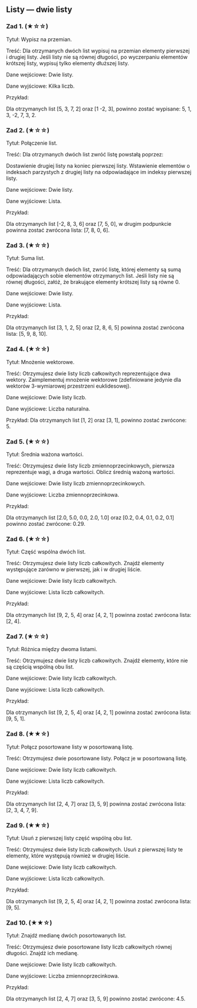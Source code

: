 ## Listy — dwie listy

### Zad 1. (★☆☆)

Tytuł: Wypisz na przemian.

Treść: Dla otrzymanych dwóch list wypisuj na przemian elementy pierwszej i drugiej listy. Jeśli listy nie są równej długości, po wyczerpaniu elementów krótszej listy, wypisuj tylko elementy dłuższej listy.

Dane wejściowe: Dwie listy.

Dane wyjściowe: Kilka liczb.

Przykład:

Dla otrzymanych list [5, 3, 7, 2] oraz [1 -2, 3], powinno zostać wypisane: 5, 1, 3, -2, 7, 3, 2.

### Zad 2. (★☆☆)

Tytuł: Połączenie list.

Treść: Dla otrzymanych dwóch list zwróć listę powstałą poprzez:

Dostawienie drugiej listy na koniec pierwszej listy.
Wstawienie elementów o indeksach parzystych z drugiej listy na odpowiadające im indeksy pierwszej listy.

Dane wejściowe: Dwie listy.

Dane wyjściowe: Lista.

Przykład:

Dla otrzymanych list [-2, 8, 3, 6] oraz [7, 5, 0], w drugim podpunkcie powinna zostać zwrócona lista: [7, 8, 0, 6].

### Zad 3. (★☆☆)

Tytuł: Suma list.

Treść: Dla otrzymanych dwóch list, zwróć listę, której elementy są sumą odpowiadających sobie elementów otrzymanych list. Jeśli listy nie są równej długości, załóż, że brakujące elementy krótszej listy są równe 0.

Dane wejściowe: Dwie listy.

Dane wyjściowe: Lista.

Przykład:

Dla otrzymanych list [3, 1, 2, 5] oraz [2, 8, 6, 5] powinna zostać zwrócona lista: [5, 9, 8, 10].

### Zad 4. (★☆☆)

Tytuł: Mnożenie wektorowe.	

Treść: Otrzymujesz dwie listy liczb całkowitych reprezentujące dwa wektory. Zaimplementuj mnożenie wektorowe (zdefiniowane jedynie dla wektorów 3-wymiarowej przestrzeni euklidesowej).

Dane wejściowe: Dwie listy liczb.

Dane wyjściowe: Liczba naturalna.

Przykład: Dla otrzymanych list [1, 2] oraz [3, 1], powinno zostać zwrócone: 5. 

### Zad 5. (★☆☆)

Tytuł: Średnia ważona wartości.

Treść: Otrzymujesz dwie listy liczb zmiennoprzecinkowych, pierwsza reprezentuje wagi, a druga wartości. Oblicz średnią ważoną wartości.

Dane wejściowe: Dwie listy liczb zmiennoprzecinkowych.

Dane wyjściowe: Liczba zmiennoprzecinkowa.

Przykład:

Dla otrzymanych list [2.0, 5.0, 0.0, 2.0, 1.0] oraz [0.2, 0.4, 0.1, 0.2, 0.1] powinno zostać zwrócone: 0.29. 

### Zad 6. (★☆☆)

Tytuł: Część wspólna dwóch list.

Treść: Otrzymujesz dwie listy liczb całkowitych. Znajdź elementy występujące zarówno w pierwszej, jak i w drugiej liście.

Dane wejściowe: Dwie listy liczb całkowitych.

Dane wyjściowe: Lista liczb całkowitych.

Przykład:

Dla otrzymanych list [9, 2, 5, 4] oraz [4, 2, 1] powinna zostać zwrócona lista: [2, 4].

### Zad 7. (★☆☆)

Tytuł: Różnica między dwoma listami.

Treść: Otrzymujesz dwie listy liczb całkowitych. Znajdź elementy, które nie są częścią wspólną obu list.

Dane wejściowe: Dwie listy liczb całkowitych.

Dane wyjściowe: Lista liczb całkowitych.

Przykład:

Dla otrzymanych list [9, 2, 5, 4] oraz [4, 2, 1] powinna zostać zwrócona lista: [9, 5, 1].

### Zad 8. (★★☆)

Tytuł: Połącz posortowane listy w posortowaną listę.

Treść: Otrzymujesz dwie posortowane listy. Połącz je w posortowaną listę.

Dane wejściowe: Dwie listy liczb całkowitych.

Dane wyjściowe: Lista liczb całkowitych.

Przykład:

Dla otrzymanych list [2, 4, 7] oraz [3, 5, 9] powinna zostać zwrócona lista: [2, 3, 4, 7, 9].

### Zad 9. (★★☆)

Tytuł: Usuń z pierwszej listy część wspólną obu list.

Treść: Otrzymujesz dwie listy liczb całkowitych. Usuń z pierwszej listy te elementy, które występują również w drugiej liście.

Dane wejściowe: Dwie listy liczb całkowitych.

Dane wyjściowe: Lista liczb całkowitych.

Przykład:

Dla otrzymanych list [9, 2, 5, 4] oraz [4, 2, 1] powinna zostać zwrócona lista: [9, 5].


### Zad 10. (★★☆)

Tytuł: Znajdź medianę dwóch posortowanych list.

Treść: Otrzymujesz dwie posortowane listy liczb całkowitych równej długości. Znajdź ich medianę.

Dane wejściowe: Dwie listy liczb całkowitych.

Dane wyjściowe: Liczba zmiennoprzecinkowa.

Przykład:

Dla otrzymanych list [2, 4, 7] oraz [3, 5, 9] powinno zostać zwrócone: 4.5.
